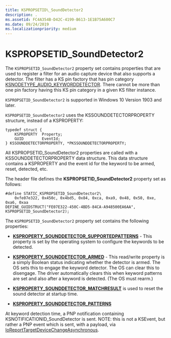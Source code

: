 ```yaml
---
title: KSPROPSETID\_SoundDetector2
description: .
ms.assetid: FC4A354B-D42C-4199-B613-1E1B75A600C7
ms.date: 09/24/2019
ms.localizationpriority: medium
---
```


# KSPROPSETID\_SoundDetector2

The `KSPROPSETID_SoundDetector2` property set contains properties that are used to register a filter for an audio capture device that also supports a detector. The filter has a KS pin factory that has pin category [KSNODETYPE\_AUDIO\_KEYWORDDETECTOR](ksnodetype-audio-keyworddetector.md). There cannot be more than one pin factory having this KS pin category in a given KS filter instance.

`KSPROPSETID_SoundDetector2` is supported in  Windows 10 Version 1903 and later.

`KSPROPSETID_SoundDetector2` uses the KSSOUNDDETECTORPROPERTY structure, instead of a KSPROPERTY:

``` syntax
typedef struct {
    KSPROPERTY  Property;
    GUID        EventId;
} KSSOUNDDETECTORPROPERTY, *PKSSOUNDDETECTORPROPERTY;
```

All KSPROPSETID_SoundDetector2 properties are called with a KSSOUNDDETECTORPROPERTY data structure. This data structure contains a KSPROPERTY and the event id for the keyword to be armed, reset, detected, etc.

The header file defines the **KSPROPSETID\_SoundDetector2** property set as follows:

``` syntax
#define STATIC_KSPROPSETID_SoundDetector2\
    0xfe07e322, 0x450c, 0x4bd5, 0x84, 0xca, 0xa9, 0x48, 0x50, 0xe, 0xa6, 0xaa
DEFINE_GUIDSTRUCT("FE07E322-450C-4BD5-84CA-A948500EA6AA", KSPROPSETID_SoundDetector2);
```

The `KSPROPSETID_SoundDetector2` property set contains the following properties:

- [**KSPROPERTY\_SOUNDDETECTOR\_SUPPORTEDPATTERNS**](ksproperty-sounddetector-supportedpatterns.md) - This property is set by the operating system to configure the keywords to be detected.

- [**KSPROPERTY\_SOUNDDETECTOR\_ARMED**](ksproperty-sounddetector-armed.md) - This read/write property is a simply Boolean status indicating whether the detector is armed. The OS sets this to engage the keyword detector. The OS can clear this to disengage. The driver automatically clears this when keyword patterns are set and also after a keyword is detected. (The OS must rearm.)

- [**KSPROPERTY\_SOUNDDETECTOR\_MATCHRESULT**](ksproperty-sounddetector-matchresult.md) is used to reset the sound detector at startup time.

- [**KSPROPERTY\_SOUNDDETECTOR\_PATTERNS**](ksproperty-sounddetector-patterns.md)

At keyword detection time, a PNP notification containing KSNOTIFICATIONID_SoundDetector is sent. NOTE: this is not a KSEvent, but rather a PNP event which is sent, with a payload, via [IoReportTargetDeviceChangeAsynchronous](https://docs.microsoft.com/windows-hardware/drivers/ddi/content/wdm/nf-wdm-ioreporttargetdevicechangeasynchronous).
